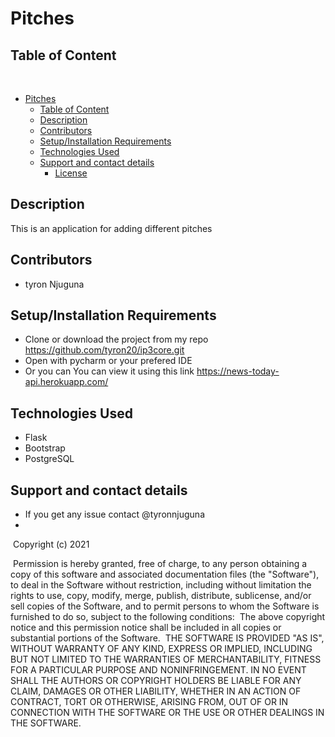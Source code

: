 # Pitches

## Table of Content
​
- [Pitches](#pitches)
  - [Table of Content](#table-of-content)
  - [Description](#description)
  - [Contributors](#contributors)
  - [Setup/Installation Requirements](#setupinstallation-requirements)
  - [Technologies Used](#technologies-used)
  - [Support and contact details](#support-and-contact-details)
    - [License](#license)

## Description
This is an application for adding different pitches

## Contributors
* tyron Njuguna
## Setup/Installation Requirements
* Clone or download the project from my repo https://github.com/tyron20/ip3core.git
* Open with pycharm or your prefered IDE
* Or you can You can view it using this link https://news-today-api.herokuapp.com/

## Technologies Used
* Flask
* Bootstrap
* PostgreSQL
## Support and contact details
* If you get any issue contact @tyronnjuguna
* 



​
Copyright (c) 2021 



​
Permission is hereby granted, free of charge, to any person obtaining a copy
of this software and associated documentation files (the "Software"), to deal
in the Software without restriction, including without limitation the rights
to use, copy, modify, merge, publish, distribute, sublicense, and/or sell
copies of the Software, and to permit persons to whom the Software is
furnished to do so, subject to the following conditions:
​
The above copyright notice and this permission notice shall be included in all
copies or substantial portions of the Software.
​
THE SOFTWARE IS PROVIDED "AS IS", WITHOUT WARRANTY OF ANY KIND, EXPRESS OR
IMPLIED, INCLUDING BUT NOT LIMITED TO THE WARRANTIES OF MERCHANTABILITY,
FITNESS FOR A PARTICULAR PURPOSE AND NONINFRINGEMENT. IN NO EVENT SHALL THE
AUTHORS OR COPYRIGHT HOLDERS BE LIABLE FOR ANY CLAIM, DAMAGES OR OTHER
LIABILITY, WHETHER IN AN ACTION OF CONTRACT, TORT OR OTHERWISE, ARISING FROM,
OUT OF OR IN CONNECTION WITH THE SOFTWARE OR THE USE OR OTHER DEALINGS IN THE
SOFTWARE.
